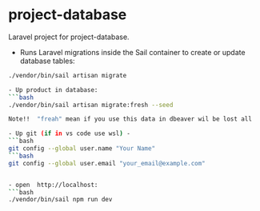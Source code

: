 # project-database  
Laravel project for project-database.  

- Runs Laravel migrations inside the Sail container to create or update database tables:
```bash
./vendor/bin/sail artisan migrate

- Up product in database:
```bash
./vendor/bin/sail artisan migrate:fresh --seed  

Note!!  "freah" mean if you use this data in dbeaver wil be lost all  

- Up git (if in vs code use wsl) -  
```bash
git config --global user.name "Your Name"  
```bash
git config --global user.email "your_email@example.com"


- open  http://localhost:
```bash
./vendor/bin/sail npm run dev

